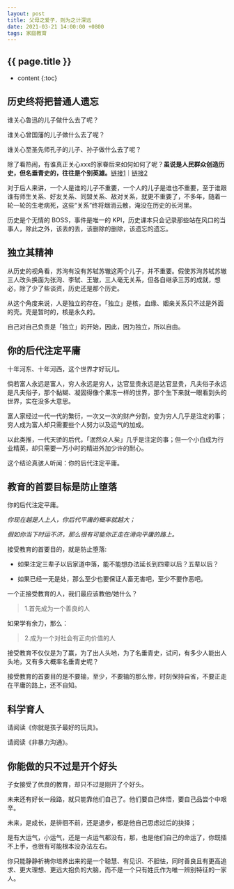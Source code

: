 ```yaml
---
layout: post
title: 父母之爱子，则为之计深远
date: 2021-03-21 14:00:00 +0800
tags: 家庭教育
--- 
```


<h2>{{ page.title }}</h2>

* content
{:toc}

## 历史终将把普通人遗忘

谁关心鲁迅的儿子做什么去了呢？

谁关心曾国藩的儿子做什么去了呢？

谁关心至圣先师孔子的儿子、孙子做什么去了呢？

除了看热闹，有谁真正关心xxx的家眷后来如何如何了呢？**虽说是人民群众创造历史，但名垂青史的，往往是个别英雄。**<a href="https://zh.wikipedia.org/wiki/%E5%8E%86%E5%8F%B2%E5%94%AF%E7%89%A9%E4%B8%BB%E4%B9%89" target="_blank">链接1</a>｜<a href="https://zh.wikipedia.org/wiki/%E8%8B%B1%E9%9B%84%E5%8F%B2%E8%A7%80" target="_blank">链接2</a>

对于后人来讲，一个人是谁的儿子不重要，一个人的儿子是谁也不重要，至于谁跟谁有师生关系、好友关系、同盟关系、敌对关系，就更不重要了，不多年，随着一轮一轮的生老病死，这些“关系”终将烟消云散，淹没在历史的长河里。

历史是个无情的 BOSS，事件是唯一的 KPI，历史课本只会记录那些站在风口的当事人，除此之外，该丢的丢，该删除的删除，该遗忘的遗忘。

## 独立其精神

从历史的视角看，苏洵有没有苏轼苏辙这两个儿子，并不重要。假使苏洵苏轼苏辙三人改头换面为张洵、李轼、王辙，三人毫无关系，但各自继承三苏的成就，想必，除了少了些谈资，历史还是那个历史。

从这个角度来说，人是独立的存在。「独立」是核，血缘、姻亲关系只不过是外面的壳。壳是暂时的，核是永久的。

自己对自己负责是「独立」的开始，因此，因为独立，所以自由。

## 你的后代注定平庸

十年河东、十年河西，这个世界才好玩儿。

倘若富人永远是富人，穷人永远是穷人，达官显贵永远是达官显贵，凡夫俗子永远是凡夫俗子，那个黏糊、凝固得像个果冻一样的世界，那个生下来就一眼看到头的世界，实在没多大意思。

富人家经过一代一代的繁衍，一次又一次的财产分割，变为穷人几乎是注定的事；穷人成为富人却只需要些个人努力以及运气的加成。

以此类推，一代天骄的后代，「泯然众人矣」几乎是注定的事；但一个小白成为行业精英，却只需要一万小时的精进外加少许的耐心。

这个结论真骇人听闻：你的后代注定平庸。

## 教育的首要目标是防止堕落

你的后代注定平庸。

_你现在越是人上人，你后代平庸的概率就越大；_

_假如你当下时运不济，那么很有可能你正走在滑向平庸的路上。_

接受教育的首要目的，就是防止堕落:

- 如果注定三辈子以后家道中落，能不能想办法延长到四辈以后？五辈以后？

- 如果已经一无是处，那么至少也要保证人畜无害吧，至少不要作恶吧。

一个正接受教育的人，我们最应该教他/她什么？

> 1.首先成为一个善良的人

如果学有余力，那么：

> 2.成为一个对社会有正向价值的人

接受教育不仅仅是为了赢，为了出人头地，为了名垂青史，试问，有多少人能出人头地，又有多大概率名垂青史呢？

接受教育的首要目的是不要输，至少，不要输的那么惨，时刻保持自省，不要正走在平庸的路上，还不自知。

## 科学育人

请阅读《你就是孩子最好的玩具》。

请阅读《非暴力沟通》。

## 你能做的只不过是开个好头

子女接受了优良的教育，却只不过是刚开了个好头。

未来还有好长一段路，就只能靠他们自己了。他们要自己体悟，要自己品尝个中艰辛。

未来，是成长，是徘徊不前，还是退步，都是他自己思虑过后的抉择；

是有大运气，小运气，还是一点运气都没有，那，也是他们自己的命运了，你既插不上手，也很有可能根本没办法左右。

你只能静静祈祷你培养出来的是一个聪慧、有见识、不胆怯，同时善良且有更高追求、更大理想、更远大抱负的大脑，而不是一个只有姓氏作为唯一辨别特征的一家人。